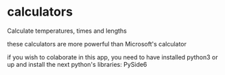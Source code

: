 # calculators
Calculate temperatures, times and lengths

these calculators are more powerful than Microsoft's calculator

if you wish to colaborate in this app, you need to have installed python3 or up and install the next python's libraries:
PySide6
